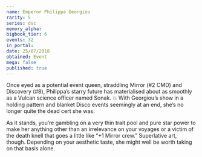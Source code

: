 ```yaml
---
name: Emperor Philippa Georgiou
rarity: 5
series: dsc
memory_alpha:
bigbook_tier: 6
events: 32
in_portal:
date: 25/07/2018
obtained: Event
mega: false
published: true
---
```


Once eyed as a potential event queen, straddling Mirror (#2 CMD) and Discovery (#8), Philippa’s starry future has materialised about as smoothly as a Vulcan science officer named Sonak. 💥 With Georgiou’s show in a holding pattern and blanket Disco events seemingly at an end, she’s no longer quite the dead cert she was.

As it stands, you’re gambling on a very thin trait pool and pure star power to make her anything other than an irrelevance on your voyages or a victim of the death knell that goes a little like “+1 Mirror crew.” Superlative art, though. Depending on your aesthetic taste, she might well be worth taking on that basis alone.
